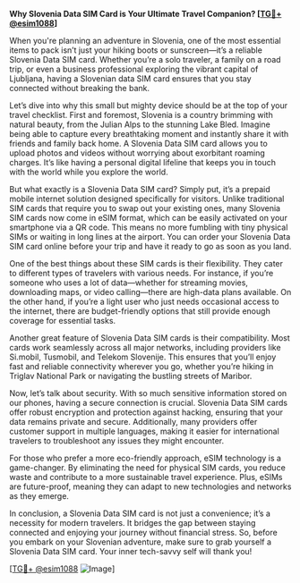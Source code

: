 **Why Slovenia Data SIM Card is Your Ultimate Travel Companion? [[TG💪+ @esim1088](https://t.me/s/esim1088)]**

When you're planning an adventure in Slovenia, one of the most essential items to pack isn’t just your hiking boots or sunscreen—it’s a reliable Slovenia Data SIM card. Whether you’re a solo traveler, a family on a road trip, or even a business professional exploring the vibrant capital of Ljubljana, having a Slovenian data SIM card ensures that you stay connected without breaking the bank.

Let’s dive into why this small but mighty device should be at the top of your travel checklist. First and foremost, Slovenia is a country brimming with natural beauty, from the Julian Alps to the stunning Lake Bled. Imagine being able to capture every breathtaking moment and instantly share it with friends and family back home. A Slovenia Data SIM card allows you to upload photos and videos without worrying about exorbitant roaming charges. It’s like having a personal digital lifeline that keeps you in touch with the world while you explore the world.

But what exactly is a Slovenia Data SIM card? Simply put, it’s a prepaid mobile internet solution designed specifically for visitors. Unlike traditional SIM cards that require you to swap out your existing ones, many Slovenia SIM cards now come in eSIM format, which can be easily activated on your smartphone via a QR code. This means no more fumbling with tiny physical SIMs or waiting in long lines at the airport. You can order your Slovenia Data SIM card online before your trip and have it ready to go as soon as you land.

One of the best things about these SIM cards is their flexibility. They cater to different types of travelers with various needs. For instance, if you’re someone who uses a lot of data—whether for streaming movies, downloading maps, or video calling—there are high-data plans available. On the other hand, if you’re a light user who just needs occasional access to the internet, there are budget-friendly options that still provide enough coverage for essential tasks.

Another great feature of Slovenia Data SIM cards is their compatibility. Most cards work seamlessly across all major networks, including providers like Si.mobil, Tusmobil, and Telekom Slovenije. This ensures that you’ll enjoy fast and reliable connectivity wherever you go, whether you’re hiking in Triglav National Park or navigating the bustling streets of Maribor.

Now, let’s talk about security. With so much sensitive information stored on our phones, having a secure connection is crucial. Slovenia Data SIM cards offer robust encryption and protection against hacking, ensuring that your data remains private and secure. Additionally, many providers offer customer support in multiple languages, making it easier for international travelers to troubleshoot any issues they might encounter.

For those who prefer a more eco-friendly approach, eSIM technology is a game-changer. By eliminating the need for physical SIM cards, you reduce waste and contribute to a more sustainable travel experience. Plus, eSIMs are future-proof, meaning they can adapt to new technologies and networks as they emerge.

In conclusion, a Slovenia Data SIM card is not just a convenience; it’s a necessity for modern travelers. It bridges the gap between staying connected and enjoying your journey without financial stress. So, before you embark on your Slovenian adventure, make sure to grab yourself a Slovenia Data SIM card. Your inner tech-savvy self will thank you!

[[TG💪+ @esim1088](https://t.me/s/esim1088) ![Image](https://i.postimg.cc/Y0z9fWf4/image.png)]